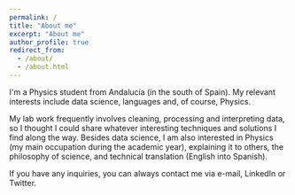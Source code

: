```yaml
---
permalink: /
title: "About me"
excerpt: "About me"
author_profile: true
redirect_from: 
  - /about/
  - /about.html
---
```


I'm a Physics student from Andalucía (in the south of Spain). My relevant interests include data science, languages and, of course, Physics.

My lab work frequently involves cleaning, processing and interpreting data, so I thought I could share whatever interesting techniques and solutions I find along the way. Besides data science, I am also interested in Physics (my main occupation during the academic year), explaining it to others, the philosophy of science, and technical translation (English into Spanish).

If you have any inquiries, you can always contact me via e-mail, LinkedIn or Twitter.
